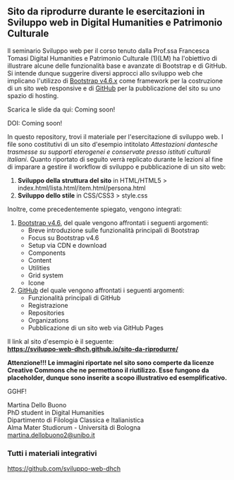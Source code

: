 ## Sito da riprodurre durante le esercitazioni in Sviluppo web in Digital Humanities e Patrimonio Culturale

Il seminario Sviluppo web per il corso tenuto dalla Prof.ssa Francesca Tomasi Digital Humanities e Patrimonio Culturale (1)(LM) ha l'obiettivo di illustrare alcune delle funzionalità base e avanzate di Bootstrap e di GitHub. Si intende dunque suggerire diversi approcci allo sviluppo web che implicano l'utilizzo di <a href="https://getbootstrap.com/docs/4.6/getting-started/introduction/" target="_blank" alt="Bootstrap v4.6.x">Bootstrap v4.6.x</a> come framework per la costruzione di un sito web responsive e di <a href="http://github.com/" target="_blank" alt="GitHub">GitHub</a> per la pubblicazione del sito su uno spazio di hosting.

Scarica le slide da qui: Coming soon!

DOI: Coming soon!

In questo repository, trovi il materiale per l'esercitazione di sviluppo web. I file sono costitutivi di un sito d'esempio intitolato <em>Attestazioni dantesche trasmesse su supporti eterogenei e conservate presso istituti culturali italiani</em>. Quanto riportato di seguito verrà replicato durante le lezioni al fine di imparare a gestire il workflow di sviluppo e pubblicazione di un sito web:

<ol>
  <li><b>Sviluppo della struttura del sito</b> in HTML/HTML5 > index.html/lista.html/item.html/persona.html</li>
  <li><b>Sviluppo dello stile</b> in CSS/CSS3 > style.css</li>
</ol>

Inoltre, come precedentemente spiegato, vengono integrati:

<ol>
  <li>
    <a href="https://getbootstrap.com/docs/4.6/getting-started/introduction/" target="_blank" alt="Bootstrap v4.6">Bootstrap v4.6</a>, del quale vengono affrontati i seguenti argomenti:
    <ul>
      <li>Breve introduzione sulle funzionalità principali di Bootstrap</li>
      <li>Focus su Bootstrap v4.6</li>
      <li>Setup via CDN e download</li>
      <li>Components</li>
      <li>Content</li>
      <li>Utilities</li>
      <li>Grid system</li>
      <li>Icone</li>
    </ul>
  </li>
  <li>
    <a href="https://github.com/" target="_blank" alt="GitHub">GitHub</a> del quale vengono affrontati i seguenti argomenti:
    <ul>
      <li>Funzionalità principali di GitHub</li>
      <li>Registrazione</li>
      <li>Repositories</li>
      <li>Organizations</li>
      <li>Pubblicazione di un sito web via GitHub Pages</li>
    </ul>
  </li>
</ol>

Il link al sito d'esempio è il seguente:
<br>
<b>https://sviluppo-web-dhch.github.io/sito-da-riprodurre/</b>

<b>Attenzione!!! Le immagini riportate nel sito sono comperte da licenze Creative Commons che ne permettono il riutilizzo. Esse fungono da placeholder, dunque sono inserite a scopo illustrativo ed esemplificativo.</b>

GGHF!

Martina Dello Buono
<br>
PhD student in Digital Humanities
<br>
Dipartimento di Filologia Classica e Italianistica
<br>
Alma Mater Studiorum - Università di Bologna
<br>
martina.dellobuono2@unibo.it

### Tutti i materiali integrativi
https://github.com/sviluppo-web-dhch
